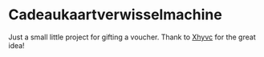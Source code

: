 # Cadeaukaartverwisselmachine
Just a small little project for gifting a voucher.
Thank to [Xhyvc](https://xhycv.github.io) for the great idea!
